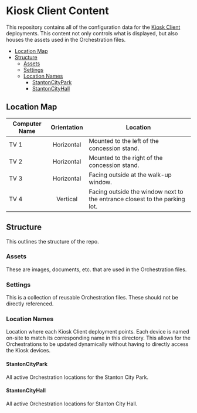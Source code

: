<!-- omit in toc -->
# Kiosk Client Content

This repository contains all of the configuration data for the [Kiosk Client](https://github.com/CityOfStanton/Kiosk-Client/) deployments. This content not only controls what is displayed, but also houses the assets used in the Orchestration files.

- [Location Map](#location-map)
- [Structure](#structure)
  - [Assets](#assets)
  - [Settings](#settings)
  - [Location Names](#location-names)
    - [StantonCityPark](#stantoncitypark)
    - [StantonCityHall](#stantoncityhall)

## Location Map

| Computer Name | Orientation | Location |
| - | :-: | - |
| TV 1 | Horizontal | Mounted to the left of the concession stand. |
| TV 2 | Horizontal | Mounted to the right of the concession stand. |
| TV 3 | Horizontal | Facing outside at the walk-up window. |
| TV 4 | Vertical | Facing outside the window next to the entrance closest to the parking lot. |

## Structure

This outlines the structure of the repo.

### Assets

These are images, documents, etc. that are used in the Orchestration files.

### Settings

This is a collection of reusable Orchestration files. These should not be directly referenced.

### Location Names

Location where each Kiosk Client deployment points. Each device is named on-site to match its corresponding name in this directory. This allows for the Orchestrations to be updated dynamically without having to directly access the Kiosk devices.

#### StantonCityPark

All active Orchestration locations for the Stanton City Park.

#### StantonCityHall

All active Orchestration locations for Stanton City Hall.
